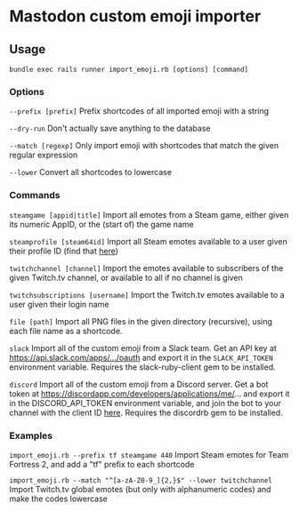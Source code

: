# Mastodon custom emoji importer
## Usage
`bundle exec rails runner import_emoji.rb [options] [command]`
### Options
`--prefix [prefix]`
	Prefix shortcodes of all imported emoji with a string

`--dry-run`
	Don't actually save anything to the database

`--match [regexp]`
	Only import emoji with shortcodes that match the given regular
	expression

`--lower`
	Convert all shortcodes to lowercase

### Commands
`steamgame [appid|title]`
	Import all emotes from a Steam game, either given its numeric
	AppID, or the (start of) the game name

`steamprofile [steam64id]`
	Import all Steam emotes available to a user given their profile
	ID (find that [here](http://steamid.co/))

`twitchchannel [channel]`
	Import the emotes available to subscribers of the given Twitch.tv
	channel, or available to all if no channel is given

`twitchsubscriptions [username]`
	Import the Twitch.tv emotes available to a user given their login
	name

`file [path]`
	Import all PNG files in the given directory (recursive), using
	each file name as a shortcode.

`slack`
	Import all of the custom emoji from a Slack team. Get an API key
	at https://api.slack.com/apps/.../oauth and export it in the
	`SLACK_API_TOKEN` environment variable. Requires the
	slack-ruby-client gem to be installed.

`discord`
	Import all of the custom emoji from a Discord server. Get a bot
	token at https://discordapp.com/developers/applications/me/...
	and export it in the DISCORD_API_TOKEN environment variable, and
	join the bot to your channel with the client ID
	[here](https://discordapi.com/permissions.html#1073741824).
	Requires the discordrb gem to be installed.

### Examples
`import_emoji.rb --prefix tf steamgame 440`
	Import Steam emotes for Team Fortress 2, and add a "tf" prefix
	to each shortcode

`import_emoji.rb --match "^[a-zA-Z0-9_]{2,}$" --lower twitchchannel`
	Import Twitch.tv global emotes (but only with alphanumeric codes)
	and make the codes lowercase

